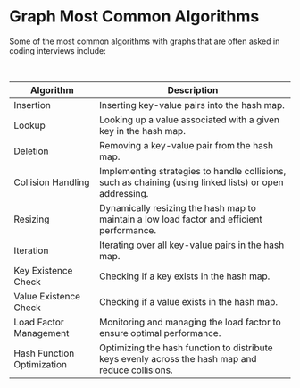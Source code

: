 # Graph Most Common Algorithms
 Some of the most common algorithms with graphs that are often asked in coding interviews include:

 <br/>

| Algorithm                   | Description                                                                                             |
|-----------------------------|---------------------------------------------------------------------------------------------------------|
| Insertion                   | Inserting key-value pairs into the hash map.                                                            |
| Lookup                      | Looking up a value associated with a given key in the hash map.                                         |
| Deletion                    | Removing a key-value pair from the hash map.                                                            |
| Collision Handling          | Implementing strategies to handle collisions, such as chaining (using linked lists) or open addressing. |
| Resizing                    | Dynamically resizing the hash map to maintain a low load factor and efficient performance.              |
| Iteration                   | Iterating over all key-value pairs in the hash map.                                                     |
| Key Existence Check         | Checking if a key exists in the hash map.                                                               |
| Value Existence Check       | Checking if a value exists in the hash map.                                                             |
| Load Factor Management      | Monitoring and managing the load factor to ensure optimal performance.                                  |
| Hash Function Optimization  | Optimizing the hash function to distribute keys evenly across the hash map and reduce collisions.       |


